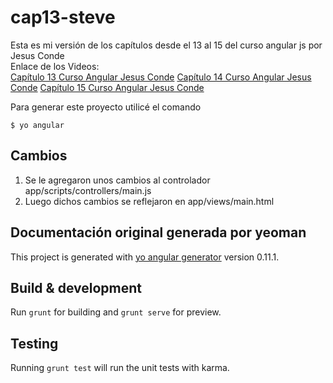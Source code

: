 # cap13-steve

Esta es mi versión de los capítulos desde el 13 al 15 del curso angular js por Jesus Conde  
Enlace de los Videos:  
[Capítulo 13 Curso Angular Jesus Conde](https://www.youtube.com/watch?v=RQi2ltleQmI)
[Capítulo 14 Curso Angular Jesus Conde](https://www.youtube.com/watch?v=rnqufUUBKos)
[Capítulo 15 Curso Angular Jesus Conde](https://www.youtube.com/watch?v=yurDaFv910c)

Para generar este proyecto utilicé el comando

~~~
$ yo angular
~~~

## Cambios
1. Se le agregaron unos cambios al controlador app/scripts/controllers/main.js
2. Luego dichos cambios se reflejaron en app/views/main.html

## Documentación original generada por yeoman
This project is generated with [yo angular generator](https://github.com/yeoman/generator-angular)
version 0.11.1.

## Build & development

Run `grunt` for building and `grunt serve` for preview.

## Testing

Running `grunt test` will run the unit tests with karma.
